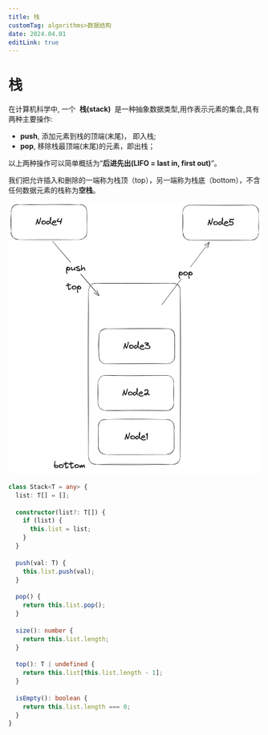 ```yaml
---
title: 栈
customTag: algorithms>数据结构
date: 2024.04.01
editLink: true
---
```


# 栈

在计算机科学中, 一个  **栈(stack)**  是一种抽象数据类型,用作表示元素的集合,具有两种主要操作:

- **push**, 添加元素到栈的顶端(末尾)， 即入栈;
- **pop**, 移除栈最顶端(末尾)的元素，即出栈；

以上两种操作可以简单概括为“**后进先出(LIFO = last in, first out)**”。

我们把允许插入和删除的一端称为栈顶（top），另一端称为栈底（bottom），不含任何数据元素的栈称为**空栈**。

![image.png](https://raw.githubusercontent.com/hua-bang/assert-store/master/20240311220700.png)

```typescript
class Stack<T = any> {
  list: T[] = [];

  constructor(list?: T[]) {
    if (list) {
      this.list = list;
    }
  }

  push(val: T) {
    this.list.push(val);
  }

  pop() {
    return this.list.pop();
  }

  size(): number {
    return this.list.length;
  }

  top(): T | undefined {
    return this.list[this.list.length - 1];
  }

  isEmpty(): boolean {
    return this.list.length === 0;
  }
}
```
